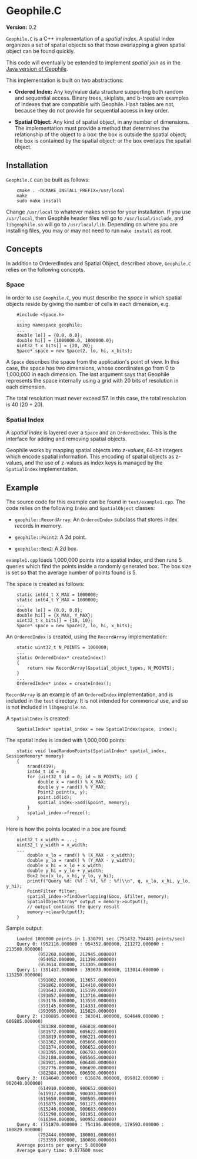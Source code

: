 # Geophile.C

**Version:** 0.2

`Geophile.C` is a C++ implementation of a *spatial index*. A spatial
index organizes a set of spatial objects so that those overlapping a
given spatial object can be found quickly.

This code will eventually be extended to implement *spatial join*
as in the [Java version of Geophile](https://github.com/geophile/geophile).

This implementation is built on two abstractions:

* **Ordered Index:** Any key/value data structure supporting both
random and sequential access. Binary trees, skiplists, and b-trees are
examples of indexes that are compatible with Geophile. Hash tables are
not, because they do not provide for sequential access in key order.

* **Spatial Object:** Any kind of spatial object, in any number of
dimensions. The implementation must provide a method that determines the
relationship of the object to a box: the box is outside the spatial
object; the box is contained by the spatial object; or the box
overlaps the spatial object.

## Installation

`Geophile.C` can be built as follows:

        cmake . -DCMAKE_INSTALL_PREFIX=/usr/local
        make
        sudo make install

Change `/usr/local` to whatever makes sense for your installation. If
you use `/usr/local`, then Geophile header files will go to
`/usr/local/include`, and `libgeophile.so` will go to
`/usr/local/lib`. Depending on where you are installing files, you may
or may not need to run `make install` as root.

## Concepts

In addition to OrderedIndex and Spatial Object, described above,
`Geophile.C` relies on the following concepts.

### Space 

In order to use `Geophile.C`, you must describe the *space* in which spatial
objects reside by giving the number of cells in each dimension, e.g.

        #include <Space.h>
        ...
        using namespace geophile;
        ...
        double lo[] = {0.0, 0.0};
        double hi[] = {1000000.0, 1000000.0};
        uint32_t x_bits[] = {20, 20};
        Space* space = new Space(2, lo, hi, x_bits);

A `Space` describes the space from the application's point of view.
In this case, the space has two dimensions, whose coordinates go from
0 to 1,000,000 in each dimension. The last argument says that Geophile
represents the space internally using a grid with 20 bits of
resolution in each dimension.

The total resolution must never exceed 57. In this case, the total
resolution is 40 (20 + 20).

### Spatial Index

A *spatial index* is layered over a `Space` and an
`OrderedIndex`. This is the interface for adding and removing spatial
objects.

Geophile works by mapping spatial objects into *z-values*, 64-bit
integers which encode spatial information. This encoding of spatial
objects as z-values, and the use of z-values as index keys is managed
by the `SpatialIndex` implementation.

## Example

The source code for this example can be found in
`test/example1.cpp`. The code relies on
the following `Index` and `SpatialObject` classes:

* `geophile::RecordArray`: An `OrderedIndex` subclass that stores
index records in memory.

* `geophile::Point2`: A 2d point.

* `geophile::Box2`: A 2d box.

`example1.cpp` loads 1,000,000 points into a spatial index, and then
runs 5 queries which find the points inside a randomly generated box.
The box size is set so that the average number of points found is
5.

The space is created as follows:

        static int64_t X_MAX = 1000000;
        static int64_t Y_MAX = 1000000;
        ...
        double lo[] = {0.0, 0.0};
        double hi[] = {X_MAX, Y_MAX};
        uint32_t x_bits[] = {10, 10};
        Space* space = new Space(2, lo, hi, x_bits);

An `OrderedIndex` is created, using the `RecordArray` implementation:

        static uint32_t N_POINTS = 1000000;
        ...
        static OrderedIndex* createIndex()
        {
            return new RecordArray(&spatial_object_types, N_POINTS);
        }
        ...
        OrderedIndex* index = createIndex();

`RecordArray` is an example of an `OrderedIndex` implementation, and
is included in the `test` directory. It is not intended for commerical
use, and so is not included in `libgeophile.so`.

A `SpatialIndex` is created:

        SpatialIndex* spatial_index = new SpatialIndex(space, index);

The spatial index is loaded with 1,000,000 points:

        static void loadRandomPoints(SpatialIndex* spatial_index, SessionMemory* memory)
        {
            srand(419);
            int64_t id = 0;
            for (uint32_t id = 0; id < N_POINTS; id) {
                double x = rand() % X_MAX;
                double y = rand() % Y_MAX;
                Point2 point(x, y);
                point.id(id);
                spatial_index->add(&point, memory);
            }
            spatial_index->freeze();
        }

Here is how the points located in a box are found:

        uint32_t x_width = ...;
        uint32_t y_width = x_width;
        ...
            double x_lo = rand() % (X_MAX - x_width);
            double y_lo = rand() % (Y_MAX - y_width);
            double x_hi = x_lo + x_width;
            double y_hi = y_lo + y_width;
            Box2 box(x_lo, x_hi, y_lo, y_hi);
            printf("Query %d: (%f : %f, %f : %f)\\n", q, x_lo, x_hi, y_lo, y_hi);
            PointFilter filter;
            spatial_index->findOverlapping(&box, &filter, memory);
            SpatialObjectArray* output = memory->output();
            // output contains the query result
            memory->clearOutput();
        }

Sample output:

        Loaded 1000000 points in 1.330791 sec (751432.794481 points/sec)
        Query 0: (952116.000000 : 954352.000000, 211272.000000 : 213508.000000)
                (952260.000000, 212945.000000)
                (954052.000000, 211398.000000)
                (953614.000000, 213305.000000)
        Query 1: (391437.000000 : 393673.000000, 113014.000000 : 115250.000000)
                (391802.000000, 113657.000000)
                (391862.000000, 114410.000000)
                (391643.000000, 115199.000000)
                (393057.000000, 113716.000000)
                (393176.000000, 113559.000000)
                (393145.000000, 114331.000000)
                (393095.000000, 115029.000000)
        Query 2: (380805.000000 : 383041.000000, 604649.000000 : 606885.000000)
                (381388.000000, 606038.000000)
                (381572.000000, 605622.000000)
                (381819.000000, 606221.000000)
                (381362.000000, 605666.000000)
                (381374.000000, 606652.000000)
                (381395.000000, 606793.000000)
                (382180.000000, 605565.000000)
                (381921.000000, 606480.000000)
                (382776.000000, 606690.000000)
                (382384.000000, 606598.000000)
        Query 3: (614640.000000 : 616876.000000, 899812.000000 : 902048.000000)
                (614910.000000, 900652.000000)
                (615917.000000, 900303.000000)
                (615650.000000, 900505.000000)
                (615875.000000, 901173.000000)
                (615240.000000, 900683.000000)
                (615290.000000, 901951.000000)
                (616394.000000, 900952.000000)
        Query 4: (751870.000000 : 754106.000000, 178593.000000 : 180829.000000)
                (752444.000000, 180001.000000)
                (753559.000000, 180080.000000)
        Average points per query: 5.800000
        Average query time: 0.077600 msec
